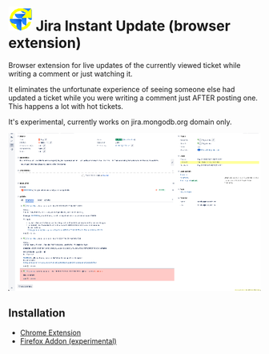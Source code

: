 
# ![icon](icon3-48.png) Jira Instant Update (browser extension)

Browser extension for live updates of the currently viewed ticket while writing a comment or just watching it.

It eliminates the unfortunate experience of seeing someone else had updated a ticket while you were writing a comment just AFTER posting one. This happens a lot with hot tickets.

It's experimental, currently works on jira.mongodb.org domain only.

![Screenshot](JiraInstantUpdate-screenshot1-640x480.png)

## Installation

* [Chrome Extension](https://chrome.google.com/webstore/detail/jira-instant-update/lnnpddjlfeldlhemocohigddhbhgbpga)
* [Firefox Addon (experimental)](https://addons.mozilla.org/en-US/firefox/addon/jira-instant-update/)
